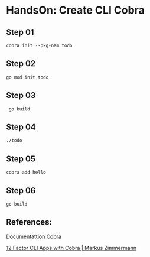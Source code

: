 # HandsOn: Create CLI Cobra

## Step 01

```shell
cobra init --pkg-nam todo
```

## Step 02

```shell
go mod init todo
```

## Step 03

```shell
 go build
```

## Step 04

```shell
./todo
```

## Step 05

```shell
cobra add hello
```

## Step 06

```shell
go build
```

## References:

[Documentattion Cobra](https://github.com/spf13/cobra/)

[12 Factor CLI Apps with Cobra | Markus Zimmermann](https://www.youtube.com/watch?v=W5qdsAEzgMI)
